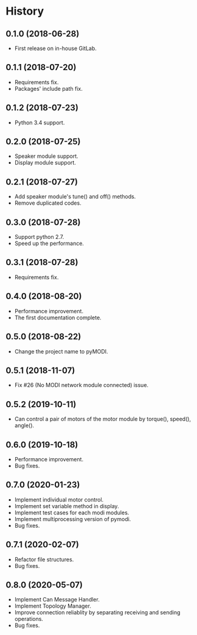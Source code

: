 History
=======

0.1.0 (2018-06-28)
------------------
-   First release on in-house GitLab.

0.1.1 (2018-07-20)
------------------
-   Requirements fix.
-   Packages\' include path fix.

0.1.2 (2018-07-23)
------------------
-   Python 3.4 support.

0.2.0 (2018-07-25)
------------------
-   Speaker module support.
-   Display module support.

0.2.1 (2018-07-27)
------------------
-   Add speaker module\'s tune() and off() methods.
-   Remove duplicated codes.

0.3.0 (2018-07-28)
------------------
-   Support python 2.7.
-   Speed up the performance.

0.3.1 (2018-07-28)
------------------
-   Requirements fix.

0.4.0 (2018-08-20)
------------------
-   Performance improvement.
-   The first documentation complete.

0.5.0 (2018-08-22)
------------------
-   Change the project name to pyMODI.

0.5.1 (2018-11-07)
------------------
-   Fix \#26 (No MODI network module connected) issue.

0.5.2 (2019-10-11)
------------------
-   Can control a pair of motors of the motor module by torque(),
    speed(), angle().

0.6.0 (2019-10-18)
------------------
-   Performance improvement.
-   Bug fixes.

0.7.0 (2020-01-23)
------------------
-   Implement individual motor control.
-   Implement set variable method in display.
-   Implement test cases for each modi modules.
-   Implement multiprocessing version of pymodi.
-   Bug fixes.

0.7.1 (2020-02-07)
------------------
-   Refactor file structures.
-   Bug fixes.

0.8.0 (2020-05-07)
------------------
-   Implement Can Message Handler.
-   Implement Topology Manager.
-   Improve connection reliablity by separating receiving and sending operations.
-   Bug fixes.
